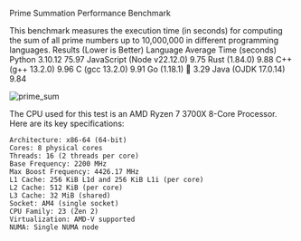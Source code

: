 
Prime Summation Performance Benchmark

This benchmark measures the execution time (in seconds) for computing the sum of all prime numbers up to 10,000,000 in different programming languages.
Results (Lower is Better)
Language	Average Time (seconds)
Python 3.10.12	75.97
JavaScript (Node v22.12.0)	9.75
Rust (1.84.0)	9.88
C++ (g++ 13.2.0)	9.96
C (gcc 13.2.0)	9.91
Go (1.18.1)	🚀 3.29
Java (OJDK 17.0.14)	9.84

![prime_sum](https://github.com/user-attachments/assets/16affc00-eb93-41cb-bfae-be48230163d0)


The CPU used for this test is an AMD Ryzen 7 3700X 8-Core Processor. Here are its key specifications:

    Architecture: x86-64 (64-bit)
    Cores: 8 physical cores
    Threads: 16 (2 threads per core)
    Base Frequency: 2200 MHz
    Max Boost Frequency: 4426.17 MHz
    L1 Cache: 256 KiB L1d and 256 KiB L1i (per core)
    L2 Cache: 512 KiB (per core)
    L3 Cache: 32 MiB (shared)
    Socket: AM4 (single socket)
    CPU Family: 23 (Zen 2)
    Virtualization: AMD-V supported
    NUMA: Single NUMA node
